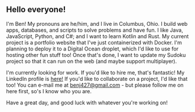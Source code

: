 ## Hello everyone! 
I'm Ben! My pronouns are he/him, and I live in Columbus, Ohio. I build web apps, databases, and scripts to solve problems and have fun. I like Java, JavaScript, Python, and C#; and I want to learn Kotlin and Rust. 
My current project is a portfolio website that I've just containerized with Docker. I'm planning to deploy it to a Digital Ocean droplet, which I'd like to use for hosting other fun stuff too! 
Once that's done, I want to update my Sudoku project so that it can run on the web (and maybe support multiplayer). 

I'm currently looking for work. If you'd like to hire me, that's fantastic! My LinkedIn profile is [here!](https://www.linkedin.com/in/benjerke614/)
If you'd like to collaborate on a project, I'd like that too! You can e-mail me at benj427@gmail.com - but please follow me on here first, so's I know who you are. 

Have a great day, and good luck with whatever you're working on! 

<!--
**BenJerke/BenJerke** is a ✨ _special_ ✨ repository because its `README.md` (this file) appears on your GitHub profile.

Here are some ideas to get you started:

- 🔭 I’m currently working on ...
- 🌱 I’m currently learning ...
- 👯 I’m looking to collaborate on ...
- 🤔 I’m looking for help with ...
- 💬 Ask me about ...
- 📫 How to reach me: ...
- 😄 Pronouns: ...
- ⚡ Fun fact: ...
-->
